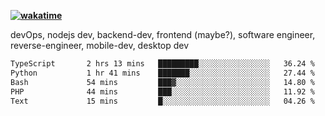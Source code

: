 **[![wakatime](https://wakatime.com/badge/user/87646243-158a-4241-a3cb-668e1fa2dbb8.svg)](https://wakatime.com/@87646243-158a-4241-a3cb-668e1fa2dbb8?style=plastic)**


devOps, nodejs dev, backend-dev, frontend (maybe?), software engineer, reverse-engineer, mobile-dev, desktop dev

<!--START_SECTION:waka-->

```txt
TypeScript       2 hrs 13 mins   █████████░░░░░░░░░░░░░░░░   36.24 %
Python           1 hr 41 mins    ███████░░░░░░░░░░░░░░░░░░   27.44 %
Bash             54 mins         ███▓░░░░░░░░░░░░░░░░░░░░░   14.80 %
PHP              44 mins         ███░░░░░░░░░░░░░░░░░░░░░░   11.92 %
Text             15 mins         █░░░░░░░░░░░░░░░░░░░░░░░░   04.26 %
```

<!--END_SECTION:waka-->
